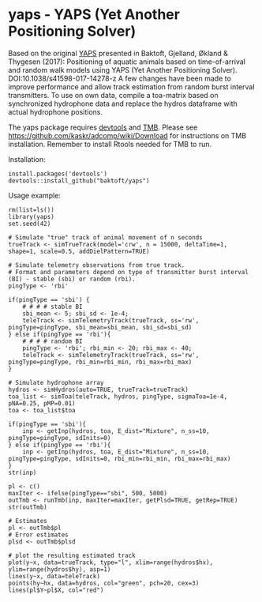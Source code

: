 # yaps - YAPS (Yet Another Positioning Solver)
Based on the original [YAPS](https://www.nature.com/articles/s41598-017-14278-z.pdf) presented in Baktoft, Gjelland, Økland & Thygesen (2017): Positioning of aquatic animals based on time-of-arrival and random walk models using YAPS (Yet Another Positioning Solver). DOI:10.1038/s41598-017-14278-z
A few changes have been made to improve performance and allow track estimation from random burst interval transmitters.
To use on own data, compile a toa-matrix based on synchronized hydrophone data and replace the hydros dataframe with actual hydrophone positions. 

The yaps package requires [devtools](https://cran.r-project.org/web/packages/devtools/index.html) and [TMB](https://github.com/kaskr/adcomp). 
Please see https://github.com/kaskr/adcomp/wiki/Download for instructions on TMB installation. Remember to install Rtools needed for TMB to run.

Installation:
```
install.packages('devtools')
devtools::install_github("baktoft/yaps")
```

Usage example:
```
rm(list=ls())	
library(yaps)
set.seed(42)

# Simulate "true" track of animal movement of n seconds
trueTrack <- simTrueTrack(model='crw', n = 15000, deltaTime=1, shape=1, scale=0.5, addDielPattern=TRUE)

# Simulate telemetry observations from true track.
# Format and parameters depend on type of transmitter burst interval (BI) - stable (sbi) or random (rbi).
pingType <- 'rbi'

if(pingType == 'sbi') {
	# # # # stable BI
	sbi_mean <- 5; sbi_sd <- 1e-4;
	teleTrack <- simTelemetryTrack(trueTrack, ss='rw', pingType=pingType, sbi_mean=sbi_mean, sbi_sd=sbi_sd)
} else if(pingType == 'rbi'){
	# # # # random BI
	pingType <- 'rbi'; rbi_min <- 20; rbi_max <- 40;
	teleTrack <- simTelemetryTrack(trueTrack, ss='rw', pingType=pingType, rbi_min=rbi_min, rbi_max=rbi_max)
}

# Simulate hydrophone array
hydros <- simHydros(auto=TRUE, trueTrack=trueTrack)
toa_list <- simToa(teleTrack, hydros, pingType, sigmaToa=1e-4, pNA=0.25, pMP=0.01)
toa <- toa_list$toa

if(pingType == 'sbi'){
	inp <- getInp(hydros, toa, E_dist="Mixture", n_ss=10, pingType=pingType, sdInits=0)
} else if(pingType == 'rbi'){
	inp <- getInp(hydros, toa, E_dist="Mixture", n_ss=10, pingType=pingType, sdInits=0, rbi_min=rbi_min, rbi_max=rbi_max)
} 
str(inp)

pl <- c()
maxIter <- ifelse(pingType=="sbi", 500, 5000)
outTmb <- runTmb(inp, maxIter=maxIter, getPlsd=TRUE, getRep=TRUE)
str(outTmb)

# Estimates 
pl <- outTmb$pl
# Error estimates
plsd <- outTmb$plsd

# plot the resulting estimated track
plot(y~x, data=trueTrack, type="l", xlim=range(hydros$hx), ylim=range(hydros$hy), asp=1)
lines(y~x, data=teleTrack)
points(hy~hx, data=hydros, col="green", pch=20, cex=3)
lines(pl$Y~pl$X, col="red")

```